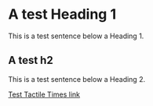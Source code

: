 # A test Heading 1

This is a test sentence below a Heading 1.

## A test h2

This is a test sentence below a Heading 2. 

[Test Tactile Times link](https://tactiletimes.org)